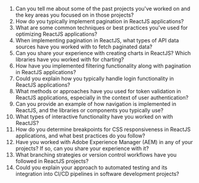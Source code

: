1) Can you tell me about some of the past projects you've worked on and the key areas you focused on in those projects?
2) How do you typically implement pagination in ReactJS applications?
3) What are some common techniques or best practices you've used for optimizing ReactJS applications?
4) When implementing pagination in ReactJS, what types of API data sources have you worked with to fetch paginated data?
5) Can you share your experience with creating charts in ReactJS? Which libraries have you worked with for charting?
6) How have you implemented filtering functionality along with pagination in ReactJS applications?
7) Could you explain how you typically handle login functionality in ReactJS applications?
8) What methods or approaches have you used for token validation in ReactJS applications, especially in the context of user authentication?
9) Can you provide an example of how navigation is implemented in ReactJS, and the libraries or components you typically use?
10) What types of interactive functionality have you worked on with ReactJS?
11) How do you determine breakpoints for CSS responsiveness in ReactJS applications, and what best practices do you follow?
12) Have you worked with Adobe Experience Manager (AEM) in any of your projects? If so, can you share your experience with it?
13) What branching strategies or version control workflows have you followed in ReactJS projects?
14) Could you explain your approach to automated testing and its integration into CI/CD pipelines in software development projects?